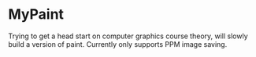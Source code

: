 # MyPaint
Trying to get a head start on computer graphics course theory, will slowly build a version of paint. Currently only supports PPM image saving.
